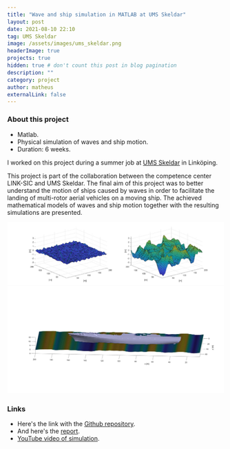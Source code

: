 ```yaml
---
title: "Wave and ship simulation in MATLAB at UMS Skeldar"
layout: post
date: 2021-08-10 22:10
tag: UMS Skeldar
image: /assets/images/ums_skeldar.png
headerImage: true
projects: true
hidden: true # don't count this post in blog pagination
description: ""
category: project
author: matheus
externalLink: false
---
```


### About this project
* Matlab.
* Physical simulation of waves and ship motion.
* Duration: 6 weeks.

I worked on this project during a summer job at [UMS Skeldar](https://umsskeldar.aero/) in Linköping.

This project is part of the collaboration between the competence center LINK-SIC and UMS Skeldar. The final aim of this project was to better understand the motion of ships caused by waves in order to facilitate the landing of multi-rotor aerial vehicles on a moving ship. The achieved mathematical models of waves and ship motion together with the resulting simulations are presented.

<img class="image" src="/assets/images/sea-states-poster.png" alt="Alt Text">

<img class="image" src="/assets/images/much-nicer-ship.jpg" alt="Alt Text">

### Links
* Here's the link with the [Github repository](https://github.com/matheus-bernat/ship-simulator).
* And here's the [report](/assets/reports/0-Report-LINK-SIC-UMS-Skeldar-Granstrom-Bernat-2021.pdf).
* [YouTube video of simulation](https://www.youtube.com/watch?v=J-wDq4UX1po).